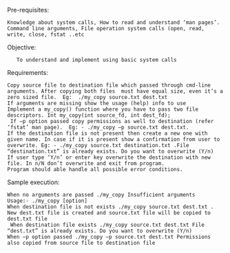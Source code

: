
Pre-requisites:

    Knowledge about system calls, How to read and understand ‘man pages’.
    Command line arguments, File operation system calls (open, read, write, close, fstat ..etc


Objective:

       To understand and implement using basic system calls


Requirements:

    Copy source file to destination file which passed through cmd-line arguments. After copying both files  must have equal size, even it’s a zero sized file.  Eg:  ./my_copy source.txt dest.txt
    If arguments are missing show the usage (help) info to use
    Implement a my_copy() function where you have to pass two file descriptors. Int my_copy(int source_fd, int dest_fd);
     If –p option passed copy permissions as well to destination (refer ‘fstat’ man page).  Eg: - ./my_copy –p source.txt dest.txt.
    If the destination file is not present then create a new one with given name. In case if it is present show a confirmation from user to overwrite. Eg: - ./my_copy source.txt destination.txt .File  “destination.txt” is already exists. Do you want to overwrite (Y/n)
    If user type ‘Y/n’ or enter key overwrite the destination with new file. In n/N don’t overwrite and exit from program.
    Program should able handle all possible error conditions.


Sample execution:

    When no arguments are passed ./my_copy Insufficient arguments
    Usage:- ./my_copy [option]  
    When destination file is not exists ./my_copy source.txt dest.txt . New dest.txt file is created and source.txt file will be copied to dest.txt file
     When destination file exists ./my_copy source.txt dest.txt File “dest.txt” is already exists. Do you want to overwrite (Y/n)
    When –p option passed ./my_copy –p source.txt dest.txt Permissions also copied from source file to destination file
